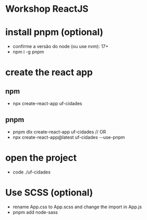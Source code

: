 # Workshop ReactJS

# install pnpm (optional)
- confirme a versão do node (ou use nvm): 17+
- npm i -g pnpm

# create the react app
  ## npm
  - npx create-react-app uf-cidades
  ## pnpm
  - pnpm dlx create-react-app uf-cidades
  // OR
  - npx create-react-app@latest uf-cidades --use-pnpm
# open the project
- code ./uf-cidades

# Use SCSS (optional)

- rename App.css to App.scss and change the import in App.js
- pnpm add node-sass

